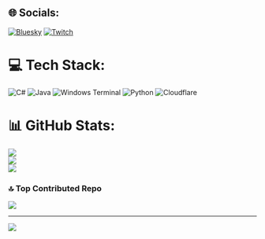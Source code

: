 
## 🌐 Socials:
[![Bluesky](https://img.shields.io/badge/bluesky-0285FF?style=for-the-badge&logo=bluesky&logoColor=%23FFFFFF)](https://bsky.app/profile/Unknown) [![Twitch](https://img.shields.io/badge/Twitch-%239146FF.svg?logo=Twitch&logoColor=white)](https://twitch.tv/Unknown519_) 

# 💻 Tech Stack:
![C#](https://img.shields.io/badge/c%23-%23239120.svg?style=for-the-badge&logo=csharp&logoColor=white) ![Java](https://img.shields.io/badge/java-%23ED8B00.svg?style=for-the-badge&logo=openjdk&logoColor=white) ![Windows Terminal](https://img.shields.io/badge/Windows%20Terminal-%234D4D4D.svg?style=for-the-badge&logo=windows-terminal&logoColor=white) ![Python](https://img.shields.io/badge/python-3670A0?style=for-the-badge&logo=python&logoColor=ffdd54) ![Cloudflare](https://img.shields.io/badge/Cloudflare-F38020?style=for-the-badge&logo=Cloudflare&logoColor=white)
# 📊 GitHub Stats:
![](https://github-readme-stats.vercel.app/api?username=Unknown&theme=dark&hide_border=false&include_all_commits=true&count_private=true)<br/>![](https://nirzak-streak-stats.vercel.app/?user=Unknown&theme=dark&hide_border=false)<br/>
![](https://github-readme-stats.vercel.app/api/top-langs/?username=Unknown&theme=dark&hide_border=false&include_all_commits=true&count_private=true&layout=compact)

### 🔝 Top Contributed Repo
![](https://github-contributor-stats.vercel.app/api?username=Unknown&limit=5&theme=dark&combine_all_yearly_contributions=true)

---
[![](https://visitcount.itsvg.in/api?id=Unknown&icon=0&color=0)](https://visitcount.itsvg.in)

<!-- Proudly created with GPRM ( https://gprm.itsvg.in ) -->
